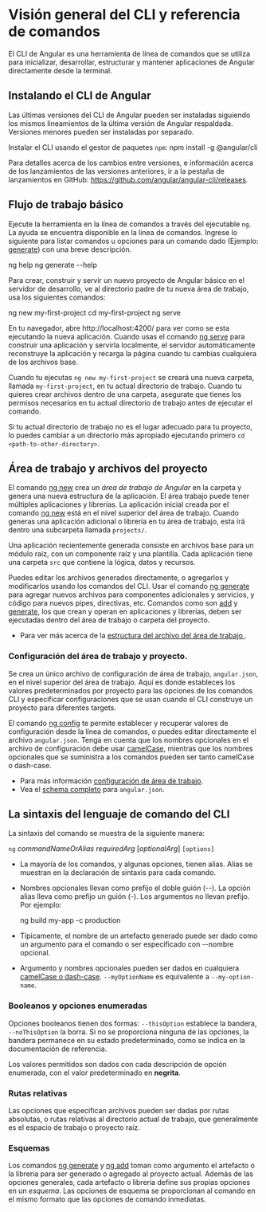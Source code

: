 # Visión general del CLI y referencia de comandos

El CLI de Angular es una herramienta de línea de comandos que se utiliza para inicializar, desarrollar, estructurar y mantener aplicaciones de Angular directamente desde la terminal.

## Instalando el CLI de Angular

Las últimas versiones del CLI de Angular pueden ser instaladas siguiendo los mismos lineamientos de la última versión de Angular respaldada. Versiones menores pueden ser instaladas por separado.

Instalar el CLI usando el gestor de paquetes `npm`:
<code-example language="bash">
npm install -g @angular/cli
</code-example>

Para detalles acerca de los cambios entre versiones, e información acerca de los lanzamientos de las versiones anteriores, ir a la pestaña de lanzamientos en GitHub: https://github.com/angular/angular-cli/releases.

## Flujo de trabajo básico

Ejecute la herramienta en la línea de comandos a través del ejecutable `ng`. La ayuda se encuentra disponible en la línea de comandos. Ingrese lo siguiente para listar comandos u opciones para un comando dado (Ejemplo: [generate](cli/generate)) con una breve descripción.

<code-example language="bash">
ng help
ng generate --help
</code-example>

Para crear, construir y servir un nuevo proyecto de Angular básico en el servidor de desarrollo, ve al directorio padre de tu nueva área de trabajo, usa los siguientes comandos:

<code-example language="bash">
ng new my-first-project
cd my-first-project
ng serve
</code-example>

En tu navegador, abre http://localhost:4200/ para ver como se esta ejecutando la nueva aplicación. Cuando usas el comando [ng serve](cli/serve) para construir una aplicación y servirla localmente, el servidor automáticamente reconstruye la aplicación y recarga la página cuando tu cambias cualquiera de los archivos base.

<div class="alert is-helpful">

Cuando tu ejecutas `ng new my-first-project` se creará una nueva carpeta, llamada `my-first-project`, en tu actual directorio de trabajo. Cuando tu quieres crear archivos dentro de una carpeta, asegurate que tienes los permisos necesarios en tu actual directorio de trabajo antes de ejecutar el comando.

Si tu actual directorio de trabajo no es el lugar adecuado para tu proyecto, lo puedes cambiar a un directorio más apropiado ejecutando primero `cd <path-to-other-directory>`.

</div>

## Área de trabajo y archivos del proyecto

El comando [ng new](cli/new) crea un _área de trabajo de Angular_ en la carpeta y genera una nueva estructura de la aplicación. El área trabajo puede tener múltiples aplicaciones y librerías. La aplicación inicial creada por el comando [ng new](cli/new) está en el nivel superior del área de trabajo. Cuando generas una aplicación adicional o librería en tu área de trabajo, esta irá dentro una subcarpeta llamada `projects/`.

Una aplicación recientemente generada consiste en archivos base para un módulo raíz, con un componente raíz y una plantilla. Cada aplicación tiene una carpeta `src` que contiene la lógica, datos y recursos.

Puedes editar los archivos generados directamente, o agregarlos y modificarlos usando los comandos del CLI. Usar el comando [ng generate](cli/generate) para agregar nuevos archivos para componentes adicionales y servicios, y código para nuevos pipes, directivas, etc. Comandos como son [add](cli/add) y [generate](cli/generate), los que crean y operan en aplicaciones y librerías, deben ser ejecutadas dentro del área de trabajo o carpeta del proyecto.

- Para ver más acerca de la [estructura del archivo del área de trabajo ](guide/file-structure).

### Configuración del área de trabajo y proyecto.

Se crea un único archivo de configuración de área de trabajo, `angular.json`, en el nivel superior del área de trabajo. Aquí es donde estableces los valores predeterminados por proyecto para las opciones de los comandos CLI y especificar configuraciones que se usan cuando el CLI construye un proyecto para diferentes targets.

El comando [ng config](cli/config) te permite establecer y recuperar valores de configuración desde la línea de comandos, o puedes editar directamente el archivo `angular.json`. Tenga en cuenta que los nombres opcionales en el archivo de configuración debe usar [camelCase](guide/glossary#case-types), mientras que los nombres opcionales que se suministra a los comandos pueden ser tanto camelCase o dash-case.

- Para más información [configuración de área de trabajo](guide/workspace-config).
- Vea el [schema completo](https://github.com/angular/angular-cli/wiki/angular-workspace) para `angular.json`.

## La sintaxis del lenguaje de comando del CLI

La sintaxis del comando se muestra de la siguiente manera:

`ng` _commandNameOrAlias_ _requiredArg_ [*optionalArg*] `[options]`

- La mayoría de los comandos, y algunas opciones, tienen alias. Alias se muestran en la declaración de sintaxis para cada comando.

- Nombres opcionales llevan como prefijo el doble guión (--). La opción alias lleva como prefijo un guión (-). Los argumentos no llevan prefijo. Por ejemplo:

  <code-example language="bash">
  ng build my-app -c production
  </code-example>

- Típicamente, el nombre de un artefacto generado puede ser dado como un argumento para el comando o ser especificado con --nombre opcional.

- Argumento y nombres opcionales pueden ser dados en cualquiera [camelCase o dash-case](guide/glossary#case-types). `--myOptionName` es equivalente a `--my-option-name`.

### Booleanos y opciones enumeradas

Opciones booleanos tienen dos formas: `--thisOption` establece la bandera, `--noThisOption` la borra.
Si no se proporciona ninguna de las opciones, la bandera permanece en su estado predeterminado, como se indica en la documentación de referencia.

Los valores permitidos son dados con cada descripción de opción enumerada, con el valor predeterminado en **negrita**.

### Rutas relativas

Las opciones que especifican archivos pueden ser dadas por rutas absolutas, o rutas relativas al directorio actual de trabajo, que generalmente es el espacio de trabajo o proyecto raíz.

### Esquemas

Los comandos [ng generate](cli/generate) y [ng add](cli/add) toman como argumento el artefacto o la libreria para ser generado o agregado al proyecto actual. Además de las opciones generales, cada artefacto o libreria define sus propias opciones en un _esquema_. Las opciones de esquema se proporcionan al comando en el mismo formato que las opciones de comando inmediatas.
